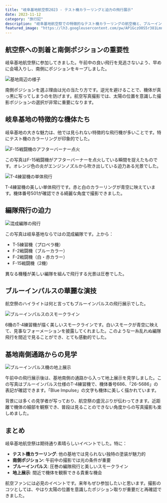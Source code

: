 ```yaml
---
title: "岐阜基地航空祭2023 - テスト機カラーリングと迫力の飛行展示"
date: 2023-11-12
category: "旅行記"
description: "岐阜基地航空祭での特徴的なテスト機カラーリングの航空機と、ブルーインパルスの素晴らしい飛行展示を楽しんできました。南側ポジションでの撮影のコツも紹介。"
featured_image: "https://lh3.googleusercontent.com/pw/AP1GczO0S5r381LmnOp1q0DKSjUaLuHruZGSCo4IZiTngjHuBjHC08PGFaK8MIR3CBidDfL7j91rZ9TuQYsj7dlOKMc5O7knEHTRTq8N4iVnJ7ONZ1lac8iQLQvr7Tv7nHAL5fJucYwkyFwXU28ceNwVIF2jUQ=s1621?authuser=0"
---
```


<!-- Google Photos元URL: https://photos.app.goo.gl/nCNnfc7BnUj6kJwz5 -->

## 航空祭への到着と南側ポジションの重要性

岐阜基地航空祭に参加してきました。午前中の良い飛行を見逃さないよう、早めに会場入りし、南側にポジションをキープしました。

![基地周辺の様子](https://lh3.googleusercontent.com/pw/AP1GczNgkHJbr-__IbA69fAk7RJHvYTYrAet3cHSmdTAI1pByn_WqiIL2rK3nImx5K7e5Z17_c_iUZbv8QVIn_nwAifiX9Do_KNK8KI5fPeDTb9lUAM0GAYQ=s1621?authuser=0)

南側ポジションを選ぶ理由は光の当たり方です。逆光を避けることで、機体が真っ黒に写ってしまうのを防げます。航空写真撮影では、太陽の位置を意識した撮影ポジションの選択が非常に重要になります。

## 岐阜基地の特徴的な機体たち

岐阜基地の大きな魅力は、他では見られない特徴的な飛行機が多いことです。特にテスト機のカラーリングが印象的でした。

![F-15戦闘機のアフターバーナー点火](https://lh3.googleusercontent.com/pw/AP1GczO0S5r381LmnOp1q0DKSjUaLuHruZGSCo4IZiTngjHuBjHC08PGFaK8MIR3CBidDfL7j91rZ9TuQYsj7dlOKMc5O7knEHTRTq8N4iVnJ7ONZ1lac8iQLQvr7Tv7nHAL5fJucYwkyFwXU28ceNwVIF2jUQ=s1621?authuser=0)

この写真はF-15戦闘機がアフターバーナーを点火している瞬間を捉えたものです。オレンジ色の炎がエンジンノズルから吹き出している迫力ある光景でした。

![T-4練習機の単体飛行](https://lh3.googleusercontent.com/pw/AP1GczMcT_b6EYYko6N4zTE_-lG0W2Y55OiffuXhMqsvQe5qs1ow8OFrLe63nBIHvvudiAKjkHeRSgq9TYl5EKiqn-E-cXCrXKtqXw6ilHYC1GDuLLkz13eeYknsAuJKP5WtNpO3IpyqpEuiLQQxqqtYny-iVA=s1621?authuser=0)

T-4練習機の美しい単体飛行です。赤と白のカラーリングが青空に映えています。機体番号501が確認できる綺麗な角度で撮影できました。

## 編隊飛行の迫力

![混成編隊の飛行](https://lh3.googleusercontent.com/pw/AP1GczN3sWQoxYtO9adHwfnwCMqczFLiaq0VROh9Pj4Q7UE3t8WDl0Q0MoyW_nhNrdamIq42anoc6hF64B16egz9CMwG9PAFchrXPGKax4EaqqygSOnu0P43MKdKOFATSPV5myjeSfvEYPg93VGpjcEOEfLFKA=s1621?authuser=0)

この写真は岐阜基地ならではの混成編隊です。上から：
- T-5練習機（プロペラ機）
- F-2戦闘機（ブルーカラー）  
- F-2戦闘機（白・赤カラー）
- F-15戦闘機（2機）

異なる機種が美しい編隊を組んで飛行する光景は圧巻でした。

## ブルーインパルスの華麗な演技

航空祭のハイライトは何と言ってもブルーインパルスの飛行展示でした。

![ブルーインパルスのスモークライン](https://lh3.googleusercontent.com/pw/AP1GczPJt_M9te-ByQrUecJs1rdUoME6ZK-1PfpbqBcDHpdR11S00rvInnFYh5NHQ-xxQoRLxzmCePFHcnPMsn_QFoqdxH0XCs9IZOQ1eXI1SPl2sqKFcyNUO3otCnK4oXNHkTR_tIerDVZwg2l6lwZzruh9vQ=s1621?authuser=0)

6機のT-4練習機が描く美しいスモークラインです。白いスモークが青空に映えて、見事なフォーメーションを披露してくれました。このような一糸乱れぬ編隊飛行を間近で見ることができ、とても感動的でした。

## 基地南側通路からの見学

![ブルーインパルス機の地上展示](https://lh3.googleusercontent.com/pw/AP1GczMta_hSxa94cdz1WW8AKaZgpAku3fxW_U6uY0IZVSwsyPGa3EEG1Q33Pbr_3jrtMmAaLUBOtuZg12h8mR9kOmgN5K6S3OBtNf6SClu5ZEAgh_FBA86AaHvxUSCGxLwBbuurFiq4sSou6A7n99oCG9lixg=s1621?authuser=0)

午前中の飛行展示後は、基地南側の通路から入って地上展示を見学しました。この写真はブルーインパルス仕様のT-4練習機で、機体番号686、「26-5686」の表記が確認できます。「Blue Impulse」の文字も機体に美しく描かれています。

背景には多くの見学者が写っており、航空祭の盛況ぶりが伝わってきます。近距離で機体の細部を観察でき、普段は見ることのできない角度からの写真撮影も楽しめました。

## まとめ

岐阜基地航空祭は期待通り素晴らしいイベントでした。特に：

- **テスト機カラーリング**: 他の基地では見られない独特の塗装が魅力的
- **南側ポジション**: 午前中の撮影では光の条件が重要
- **ブルーインパルス**: 圧巻の編隊飛行と美しいスモークライン  
- **地上展示**: 間近で機体を観察できる貴重な機会

航空ファンには必見のイベントです。来年もぜひ参加したいと思います。撮影のコツとしては、やはり太陽の位置を意識したポジション取りが重要だと再確認できました。